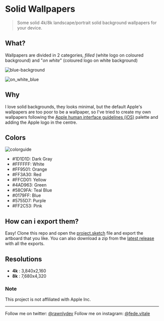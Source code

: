 # Solid Wallpapers
> Some solid 4k/8k landscape/portrait solid background wallpapers for your device.

## What?
Wallpapers are divided in 2 categories, *filled* (white logo on coloured background) and "*on white*" (coloured logo on white background)

![blue-background](https://user-images.githubusercontent.com/16429579/35515406-5b916fec-0509-11e8-8239-e2206f1b9a65.png)

![on_white_blue](https://user-images.githubusercontent.com/16429579/35515446-7b1893a4-0509-11e8-823d-e70c335394fa.png)

## Why
I love solid backgrounds, they looks minimal, but the default Apple's wallpapers are too poor to be a wallpaper, so I've tried to create my own wallpapers following the [Apple human interface guidelines (iOS)][human-interface-guidelines] palette and adding the Apple logo in the centre.


## Colors
![colorguide](https://user-images.githubusercontent.com/16429579/35515518-b5502dde-0509-11e8-9c0f-b1dc4307dbbf.png)

- #1D1D1D: Dark Gray
- #FFFFFF: White
- #FF9501: Orange
- #FF3A30: Red
- #FFCD01: Yellow
- #4AD963: Green
- #58C9FA: Teal Blue
- #0179FF: Blue
- #5755D7: Purple
- #FF2C53: Pink

## How can i export them?
Easy! Clone this repo and open the [project.sketch](project.sketch) file and export the artboard that you like. You can also download a zip from the [latest release][latest] with all the exports.

## Resolutions
- **4k** : 3,840x2,160
- **8k** : 7,680x4,320


### Note
This project is not affiliated with Apple Inc. 


--------

Follow me on twitter: [@rawnlydev][twitter]
Follow me on instagram: [@fede.vitale][instagram]


[human-interface-guidelines]: https://developer.apple.com/ios/human-interface-guidelines/visual-design/color/
[latest]: https://github.com/rawnly/apple-solid-wallpapers/releases/latest
[twitter]: https://twitter.com/rawnlydev
[instagram]: https://instagram.com/fede.vitale
